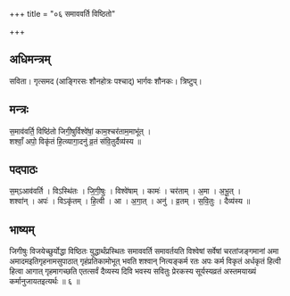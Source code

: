 +++
title = "०६ समाववर्ति विष्ठितो"

+++
## अधिमन्त्रम्
सविता। गृत्समद (आङ्गिरसः शौनहोत्रः पश्चाद्) भार्गवः शौनकः। त्रिष्टुप्।

## मन्त्रः
स॒माव॑वर्ति॒ विष्ठि॑तो जिगी॒षुर्विश्वे॑षां॒ काम॒श्चर॑ताम॒माभू॑त् ।  
शश्वाँ॒ अपो॒ विकृ॑तं हि॒त्व्यागा॒दनु॑ व्र॒तं स॑वि॒तुर्दैव्य॑स्य ॥

## पदपाठः
स॒म्ऽआव॑वर्ति । विऽस्थि॑तः । जि॒गी॒षुः । विश्वे॑षाम् । कामः॑ । चर॑ताम् । अ॒मा । अ॒भू॒त् ।  
शश्वा॑न् । अपः॑ । विऽकृ॑तम् । हि॒त्वी । आ । अ॒गा॒त् । अनु॑ । व्र॒तम् । स॒वि॒तुः । दैव्य॑स्य ॥

## भाष्यम्
जिगीषुः विजयेच्छुर्योद्धा विष्ठितः युद्धार्थंप्रस्थितः समाववर्ति समावर्तयति विश्वेषां सर्वेषां चरतांजङ्गमानां अमा अमादमइतिगृहनामसुपाठात् गृहंप्रतिकामोभूत् भवति शश्वान् नित्यङ्कर्म रतः अपः कर्म विकृतं अर्धकृतं हित्वी हित्वा आगात् गृहमागच्छति एतत्सर्वं दैव्यस्य दिवि भवस्य सवितुः प्रेरकस्य सूर्यस्यव्रतं अस्तमयाख्यं कर्मानुजायतइत्यर्थः ॥ ६ ॥